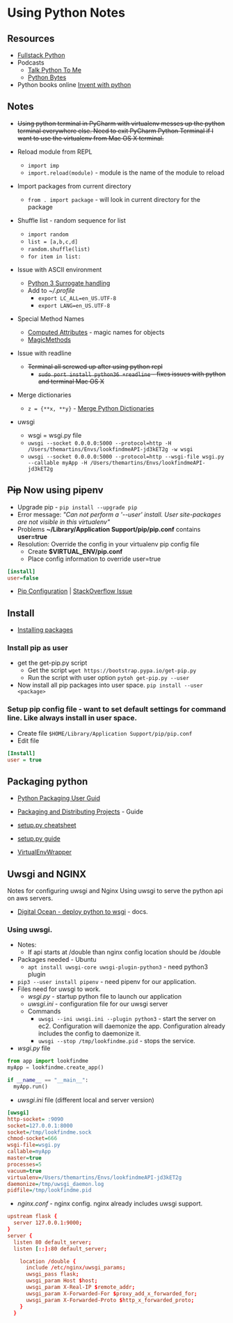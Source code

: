 # Using Python Notes

## Resources
* [Fullstack Python](https://www.fullstackpython.com/)
* Podcasts
    * [Talk Python To Me](https://talkpython.fm/)
    * [Python Bytes](https://pythonbytes.fm/)
* Python books online [Invent with python](http://inventwithpython.com)

## Notes
* ~~Using python terminal in PyCharm with virtualenv messes up the python terminal everywhere else. Need to exit PyCharm Python Terminal if I want to use the virtualenv from Mac OS X terminal.~~
* Reload module from REPL
    * `import imp`
    * `import.reload(module)` - module is the name of the module to reload
* Import packages from current directory
    * `from . import package` - will look in current directory for the package
* Shuffle list - random sequence for list
    * `import random`
    * `list = [a,b,c,d]`
    * `random.shuffle(list)`
    * `for item in list:`
* Issue with ASCII environment
    * [Python 3 Surrogate handling](http://click.pocoo.org/6/python3/#python-3-surrogate-handling)
    * Add to *~/.profile*
        * `export LC_ALL=en_US.UTF-8`
        * `export LANG=en_US.UTF-8`
* Special Method Names
    * [Computed Attributes](http://www.diveintopython3.net/special-method-names.html) - magic names for objects
    * [MagicMethods](https://rszalski.github.io/magicmethods/)
* Issue with readline
    * ~~Terminal all screwed up after using python repl~~
        * ~~`sudo port install python36 +readline` - fixes issues with python and terminal Mac OS X~~
* Merge dictionaries
  * `z = {**x, **y}` - [Merge Python Dictionaries](https://stackoverflow.com/questions/38987/how-to-merge-two-dictionaries-in-a-single-expression)

* uwsgi
  * wsgi = wsgi.py file
  * `uwsgi --socket 0.0.0.0:5000 --protocol=http -H /Users/themartins/Envs/lookfindmeAPI-jd3kET2g -w wsgi`
  * `uwsgi --socket 0.0.0.0:5000 --protocol=http --wsgi-file wsgi.py --callable myApp -H /Users/themartins/Envs/lookfindmeAPI-jd3kET2g`

## ~~Pip~~ **Now using pipenv**
* Upgrade pip - `pip install --upgrade pip`
* Error message: *"Can not perform a '--user' install. User site-packages are not visible in this virtualenv"*
* Problems **~/Library/Application Support/pip/pip.conf** contains **user=true**
* Resolution: Override the config in your virtualenv pip config file
	* Create **$VIRTUAL_ENV/pip.conf**
	* Place config information to override user=true
```Ini
[install]
user=false
```
* [Pip Configuration](https://pip.pypa.io/en/stable/user_guide/#configuration) | [StackOverflow Issue](http://stackoverflow.com/questions/30604952/pip-default-behavior-conflicts-with-virtualenv)
## Install
* [Installing packages](https://packaging.python.org/tutorials/installing-packages/)

### Install pip as user
* get the get-pip.py script
	* Get the script ```wget https://bootstrap.pypa.io/get-pip.py```
	* Run the script with user option ```pytoh get-pip.py --user```
* Now install all pip packages into user space. ```pip install --user <package>```

### Setup pip config file - want to set default settings for command line. Like always install in user space.
* Create file ```$HOME/Library/Application Support/pip/pip.conf```
* Edit file
```Ini
[Install]
user = true
```

## Packaging python
* [Python Packaging User Guid](https://packaging.python.org/)
* [Packaging and Distributing Projects](https://packaging.python.org/tutorials/distributing-packages/) - Guide
* [setup.py cheatsheet](http://turbo87.github.io/setup.py/)
* [setup.py guide](https://github.com/kennethreitz/setup.py)


* [VirtualEnvWrapper](https://virtualenvwrapper.readthedocs.io/en/latest/index.html)

## Uwsgi and NGINX
Notes for configuring uwsgi and Nginx
Using uwsgi to serve the python api on aws servers.
* [Digital Ocean - deploy python to wsgi](https://www.digitalocean.com/community/tutorials/how-to-deploy-python-wsgi-applications-using-uwsgi-web-server-with-nginx) - docs.

### Using uwsgi.
* Notes:
	* If api starts at /double than nginx config location should be /double
* Packages needed - Ubuntu
	* `apt install uwsgi-core uwsgi-plugin-python3` - need python3 plugin
* `pip3 --user install pipenv` - need pipenv for our application.
* Files need for uwsgi to work.
	* *wsgi.py* - startup python file to launch our application
	* *uwsgi.ini* - configuration file for our uwsgi server
	* Commands
		* `uwsgi --ini uwsgi.ini --plugin python3` - start the server on ec2. Configuration will daemonize the app. Configuration already includes the config to daemonize it.
		* `uwsgi --stop /tmp/lookfindme.pid` - stops the service.
* *wsgi.py* file
```python
from app import lookfindme
myApp = lookfindme.create_app()

if __name__ == "__main__":
  myApp.run()
```
* *uwsgi.ini* file (different local and server version)
```ini
[uwsgi]
http-socket= :9090
socket=127.0.0.1:8000
socket=/tmp/lookfindme.sock
chmod-socket=666
wsgi-file=wsgi.py
callable=myApp
master=true
processes=5
vacuum=true
virtualenv=/Users/themartins/Envs/lookfindmeAPI-jd3kET2g
daemonize=/tmp/uwsgi_daemon.log
pidfile=/tmp/lookfindme.pid
```
* *nginx.conf* - nginx config. nginx already includes uwsgi support.
```conf
upstream flask {
  server 127.0.0.1:9000;
}
server {
  listen 80 default_server;
  listen [::]:80 default_server;

    location /double {
      include /etc/nginx/uwsgi_params;
      uwsgi_pass flask;
      uwsgi_param Host $host;
      uwsgi_param X-Real-IP $remote_addr;
      uwsgi_param X-Forwarded-For $proxy_add_x_forwarded_for;
      uwsgi_param X-Forwarded-Proto $http_x_forwarded_proto;
    }
  }
```
